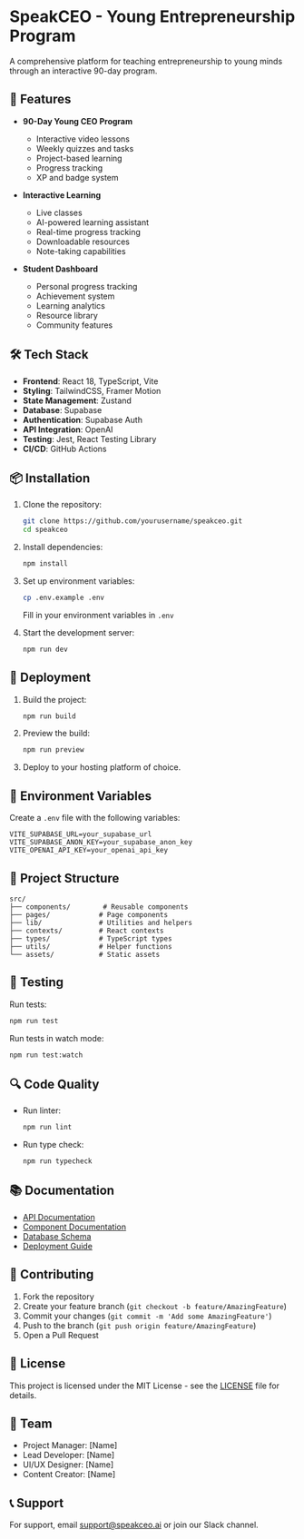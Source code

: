# SpeakCEO - Young Entrepreneurship Program

A comprehensive platform for teaching entrepreneurship to young minds through an interactive 90-day program.

## 🚀 Features

- **90-Day Young CEO Program**
  - Interactive video lessons
  - Weekly quizzes and tasks
  - Project-based learning
  - Progress tracking
  - XP and badge system

- **Interactive Learning**
  - Live classes
  - AI-powered learning assistant
  - Real-time progress tracking
  - Downloadable resources
  - Note-taking capabilities

- **Student Dashboard**
  - Personal progress tracking
  - Achievement system
  - Learning analytics
  - Resource library
  - Community features

## 🛠️ Tech Stack

- **Frontend**: React 18, TypeScript, Vite
- **Styling**: TailwindCSS, Framer Motion
- **State Management**: Zustand
- **Database**: Supabase
- **Authentication**: Supabase Auth
- **API Integration**: OpenAI
- **Testing**: Jest, React Testing Library
- **CI/CD**: GitHub Actions

## 📦 Installation

1. Clone the repository:
   ```bash
   git clone https://github.com/yourusername/speakceo.git
   cd speakceo
   ```

2. Install dependencies:
   ```bash
   npm install
   ```

3. Set up environment variables:
   ```bash
   cp .env.example .env
   ```
   Fill in your environment variables in `.env`

4. Start the development server:
   ```bash
   npm run dev
   ```

## 🚀 Deployment

1. Build the project:
   ```bash
   npm run build
   ```

2. Preview the build:
   ```bash
   npm run preview
   ```

3. Deploy to your hosting platform of choice.

## 🔧 Environment Variables

Create a `.env` file with the following variables:

```env
VITE_SUPABASE_URL=your_supabase_url
VITE_SUPABASE_ANON_KEY=your_supabase_anon_key
VITE_OPENAI_API_KEY=your_openai_api_key
```

## 📁 Project Structure

```
src/
├── components/        # Reusable components
├── pages/            # Page components
├── lib/              # Utilities and helpers
├── contexts/         # React contexts
├── types/            # TypeScript types
├── utils/            # Helper functions
└── assets/           # Static assets
```

## 🧪 Testing

Run tests:
```bash
npm run test
```

Run tests in watch mode:
```bash
npm run test:watch
```

## 🔍 Code Quality

- Run linter:
  ```bash
  npm run lint
  ```

- Run type check:
  ```bash
  npm run typecheck
  ```

## 📚 Documentation

- [API Documentation](docs/API.md)
- [Component Documentation](docs/COMPONENTS.md)
- [Database Schema](docs/SCHEMA.md)
- [Deployment Guide](docs/DEPLOYMENT.md)

## 🤝 Contributing

1. Fork the repository
2. Create your feature branch (`git checkout -b feature/AmazingFeature`)
3. Commit your changes (`git commit -m 'Add some AmazingFeature'`)
4. Push to the branch (`git push origin feature/AmazingFeature`)
5. Open a Pull Request

## 📄 License

This project is licensed under the MIT License - see the [LICENSE](LICENSE) file for details.

## 👥 Team

- Project Manager: [Name]
- Lead Developer: [Name]
- UI/UX Designer: [Name]
- Content Creator: [Name]

## 📞 Support

For support, email support@speakceo.ai or join our Slack channel. 